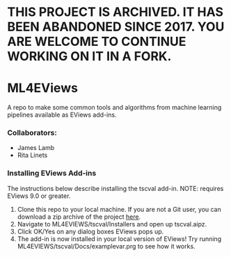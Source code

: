 # THIS PROJECT IS ARCHIVED. IT HAS BEEN ABANDONED SINCE 2017. YOU ARE WELCOME TO CONTINUE WORKING ON IT IN A FORK.

# ML4EViews

A repo to make some common tools and algorithms from machine learning pipelines available as EViews add-ins.

### Collaborators:

- James Lamb
- Rita Linets

### Installing EViews Add-ins

The instructions below describe installing the tscval add-in. NOTE: requires EViews 9.0 or greater.

1. Clone this repo to your local machine. If you are not a Git user, you can download a zip archive of the project [here](https://github.com/jameslamb/ML4EVIEWS/archive/master.zip).
2. Navigate to ML4EVIEWS/tscval/Installers and open up tscval.aipz.
3. Click OK/Yes on any dialog boxes EViews pops up.
4. The add-in is now installed in your local version of EViews! Try running ML4EVIEWS/tscval/Docs/examplevar.prg to see how it works.
